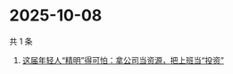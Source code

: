 # 2025-10-08

共 1 条

<!-- BEGIN 36KR -->
<!-- 最后更新时间 2025-10-08 07:08:31 +0800 -->
1. [这届年轻人“精明”得可怕：拿公司当资源，把上班当“投资”](https://36kr.com/p/3468806427170432)
<!-- END 36KR -->